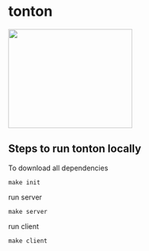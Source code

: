 # tonton

<img src="https://pbs.twimg.com/media/EYLdhUPVcAE9JWu.jpg" width="250" height="200">

## Steps to run tonton locally
 
To download all dependencies
```
make init
```

run server
```
make server
```

run client
```
make client
```




